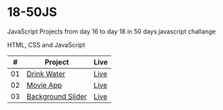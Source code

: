 # 18-50JS

JavaScript Projects from day 16 to day 18 in 50 days javascript challange

HTML, CSS and JavaScript

<table>
  <thead>
    <th>#</th>
    <th>Project</th>
    <th>Live</th>
  </thead>
  <tbody>
    <tr>
      <td>01</td>
      <td><a href="https://github.com/the-phoenix-coder/18-50JS/tree/main/Drink%20Water">Drink Water</a></td>
      <td><a href="https://drink-water-swart.vercel.app/">Live</a></td>
    </tr>
    <tr>
      <td>02</td>
      <td><a href="https://github.com/the-phoenix-coder/18-50JS/tree/main/Movie%20App">Movie App</a></td>
      <td><a href="https://movie-app-two-murex.vercel.app/">Live</a></td>
    </tr>
    <tr>
      <td>03</td>
      <td><a href="https://github.com/the-phoenix-coder/18-50JS/tree/main/Background%20Slider">Background Slider</a></td>
      <td><a href="">Live</a></td>
    </tr>
  </tbody>
</table>
